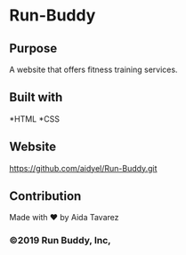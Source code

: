 # Run-Buddy

## Purpose
A website that offers fitness training services.

## Built with
*HTML
*CSS

## Website
https://github.com/aidyel/Run-Buddy.git

## Contribution
Made with ❤️ by Aida Tavarez

### ©️2019 Run Buddy, Inc, 
